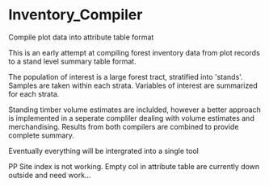 # Inventory_Compiler
Compile plot data into attribute table format 

This is an early attempt at compiling forest inventory data from plot records to a stand level summary table format. 

The population of interest is a large forest tract, stratified into 'stands'. Samples are taken within each strata. Variables of interest are summarized for each strata.  

Standing timber volume estimates are inclulded, however a better approach is implemented in a seperate compliler dealing with volume estimates and merchandising. Results from both compilers are combined to provide complete summary. 

Eventually everything will be intergrated into a single tool 

PP Site index is not working. Empty col in attribute table are currently down outside and need work...
